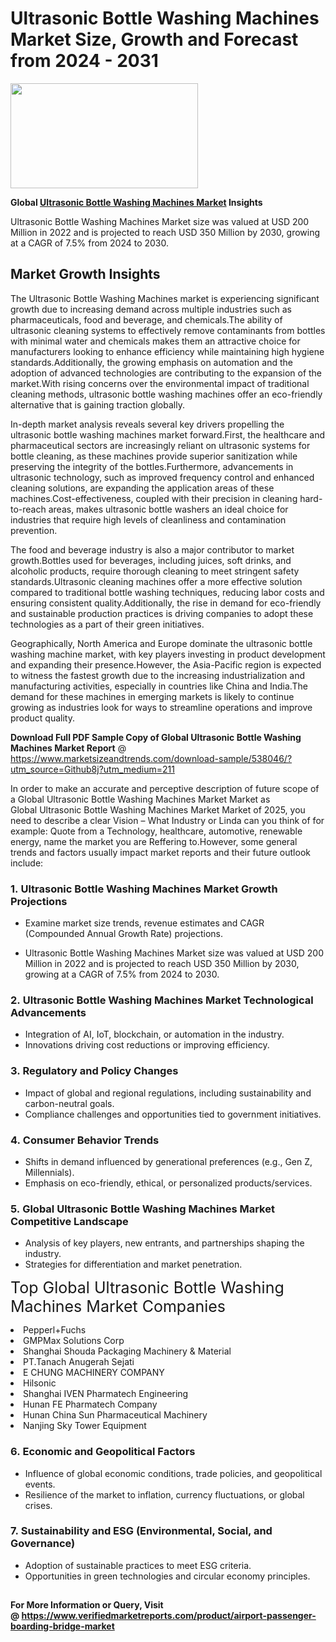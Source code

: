 <H1>Ultrasonic Bottle Washing Machines Market Size, Growth and Forecast from 2024 - 2031</H1><img class="aligncenter size-medium wp-image-584254" src="https://thirdeyenews.in/wp-content/uploads/2024/09/Global-Market-Research-300x168.jpeg" alt="" width="300" height="168" /><p><strong>Global&nbsp;<a href="https://www.marketsizeandtrends.com/download-sample/538046/?utm_source=Github8j?utm_medium=211">Ultrasonic Bottle Washing Machines Market</a> Insights</strong></p><p>Ultrasonic Bottle Washing Machines Market size was valued at USD 200 Million in 2022 and is projected to reach USD 350 Million by 2030, growing at a CAGR of 7.5% from 2024 to 2030.</p><p><h2>Market Growth Insights</h2> <p>The Ultrasonic Bottle Washing Machines market is experiencing significant growth due to increasing demand across multiple industries such as pharmaceuticals, food and beverage, and chemicals.The ability of ultrasonic cleaning systems to effectively remove contaminants from bottles with minimal water and chemicals makes them an attractive choice for manufacturers looking to enhance efficiency while maintaining high hygiene standards.Additionally, the growing emphasis on automation and the adoption of advanced technologies are contributing to the expansion of the market.With rising concerns over the environmental impact of traditional cleaning methods, ultrasonic bottle washing machines offer an eco-friendly alternative that is gaining traction globally.</p> <p>In-depth market analysis reveals several key drivers propelling the ultrasonic bottle washing machines market forward.First, the healthcare and pharmaceutical sectors are increasingly reliant on ultrasonic systems for bottle cleaning, as these machines provide superior sanitization while preserving the integrity of the bottles.Furthermore, advancements in ultrasonic technology, such as improved frequency control and enhanced cleaning solutions, are expanding the application areas of these machines.Cost-effectiveness, coupled with their precision in cleaning hard-to-reach areas, makes ultrasonic bottle washers an ideal choice for industries that require high levels of cleanliness and contamination prevention.</p> <p>The food and beverage industry is also a major contributor to market growth.Bottles used for beverages, including juices, soft drinks, and alcoholic products, require thorough cleaning to meet stringent safety standards.Ultrasonic cleaning machines offer a more effective solution compared to traditional bottle washing techniques, reducing labor costs and ensuring consistent quality.Additionally, the rise in demand for eco-friendly and sustainable production practices is driving companies to adopt these technologies as a part of their green initiatives.</p> <p>Geographically, North America and Europe dominate the ultrasonic bottle washing machine market, with key players investing in product development and expanding their presence.However, the Asia-Pacific region is expected to witness the fastest growth due to the increasing industrialization and manufacturing activities, especially in countries like China and India.The demand for these machines in emerging markets is likely to continue growing as industries look for ways to streamline operations and improve product quality.</p> <p><span class=""><strong>Download Full PDF Sample Copy of Global Ultrasonic Bottle Washing Machines Market Report</strong> @ <a href="https://www.marketsizeandtrends.com/download-sample/538046/?utm_source=Github8j?utm_medium=211" target="_blank">https://www.marketsizeandtrends.com/download-sample/538046/?utm_source=Github8j?utm_medium=211</a></span></p><p>In order to make an accurate and perceptive description of future scope of a Global&nbsp;Ultrasonic Bottle Washing Machines Market Market as Global&nbsp;Ultrasonic Bottle Washing Machines Market Market of 2025, you need to describe a clear Vision &ndash; What Industry or Linda can you think of for example: Quote from a Technology, healthcare, automotive, renewable energy, name the market you are Reffering to.However, some general trends and factors usually impact market reports and their future outlook include:</p><h3>1.&nbsp;<strong>Ultrasonic Bottle Washing Machines Market Growth Projections</strong></h3><ul><li>Examine market size trends, revenue estimates and CAGR (Compounded Annual Growth Rate) projections.</li><li><p>Ultrasonic Bottle Washing Machines Market size was valued at USD 200 Million in 2022 and is projected to reach USD 350 Million by 2030, growing at a CAGR of 7.5% from 2024 to 2030.</p></li></ul><h3>2.&nbsp;<strong>Ultrasonic Bottle Washing Machines Market Technological Advancements</strong></h3><ul><li>Integration of AI, IoT, blockchain, or automation in the industry.</li><li>Innovations driving cost reductions or improving efficiency.</li></ul><h3>3.&nbsp;<strong>Regulatory and Policy Changes</strong></h3><ul><li>Impact of global and regional regulations, including sustainability and carbon-neutral goals.</li><li>Compliance challenges and opportunities tied to government initiatives.</li></ul><h3>4.&nbsp;<strong>Consumer Behavior Trends</strong></h3><ul><li>Shifts in demand influenced by generational preferences (e.g., Gen Z, Millennials).</li><li>Emphasis on eco-friendly, ethical, or personalized products/services.</li></ul><h3>5.&nbsp;<strong>Global Ultrasonic Bottle Washing Machines Market Competitive Landscape</strong></h3><ul><li>Analysis of key players, new entrants, and partnerships shaping the industry.</li><li>Strategies for differentiation and market penetration.</li></ul><p data-pm-slice="1 1 []"><span style="color: inherit; font-family: inherit; font-size: 25px;">Top Global Ultrasonic Bottle Washing Machines Market Companies</span></p><div class="" data-test-id=""><p><li>Pepperl+Fuchs</li><li> GMPMax Solutions Corp</li><li> Shanghai Shouda Packaging Machinery & Material</li><li> PT.Tanach Anugerah Sejati</li><li> E CHUNG MACHINERY COMPANY</li><li> Hilsonic</li><li> Shanghai IVEN Pharmatech Engineering</li><li> Hunan FE Pharmatech Company</li><li> Hunan China Sun Pharmaceutical Machinery</li><li> Nanjing Sky Tower Equipment</li></p></div><h3>6.&nbsp;<strong>Economic and Geopolitical Factors</strong></h3><ul><li>Influence of global economic conditions, trade policies, and geopolitical events.</li><li>Resilience of the market to inflation, currency fluctuations, or global crises.</li></ul><h3>7.&nbsp;<strong>Sustainability and ESG (Environmental, Social, and Governance)</strong></h3><ul><li>Adoption of sustainable practices to meet ESG criteria.</li><li>Opportunities in green technologies and circular economy principles.</li></ul><h2><strong style="font-size: 14px;">For More Information or Query, Visit @&nbsp;</strong><a style="background-color: #ffffff; font-size: 14px;" href="https://www.marketsizeandtrends.com/report/ultrasonic-bottle-washing-machines-market/" target="_blank">https://www.verifiedmarketreports.com/product/airport-passenger-boarding-bridge-market</a></h2>